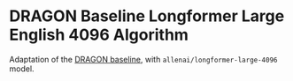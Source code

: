 # DRAGON Baseline Longformer Large English 4096 Algorithm

Adaptation of the [DRAGON baseline](https://github.com/DIAGNijmegen/dragon_baseline), with `allenai/longformer-large-4096` model.
